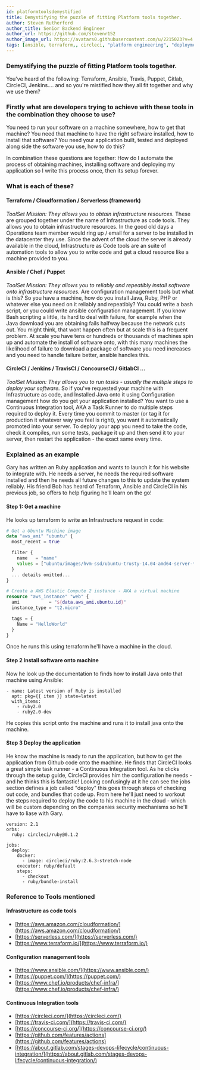 ```yaml
---
id: platformtoolsdemystified
title: Demystifying the puzzle of fitting Platform tools together.
author: Steven Rutherford
author_title: Senior Backend Engineer
author_url: https://github.com/stevenr152
author_image_url: https://avatars0.githubusercontent.com/u/2215023?v=4
tags: [ansible, terraform,, circleci, "platform engineering", "deployment", "DevOps"]
---
```


### Demystifying the puzzle of fitting Platform tools together.
You've heard of the following: Terraform, Ansible, Travis, Puppet, Gitlab, CircleCI, Jenkins.... and so you're mistified how they all fit together and why we use them?

### Firstly what are developers trying to achieve with these tools in the combination they choose to use?
You need to run your software on a machine somewhere, how to get that machine?
You need that machine to have the right software installed, how to install that software?
You need your application built, tested and deployed along side the software you use, how to do this?

In combination these questions are together: How do I automate the process of obtaining machines, installing software and deploying my application so I write this process once, then its setup forever.

### What is each of these?
#### Terraform / Cloudformation / Serverless (framework)
_ToolSet Mission: They allows you to obtain infrastructure resources._
These are grouped together under the name of Infrastructure as code tools.
They allows you to obtain infrastructure resources. 
In the good old days a Operations team member would ring up / email for a server to be installed in the datacenter they use. 
Since the advent of the cloud the server is already available in the cloud, Infrastructure as Code tools are an suite of automation tools to allow you to write code and get a cloud resource like a machine provided to you.

#### Ansible / Chef / Puppet
_ToolSet Mission: They allows you to reliably and repeatibly install software onto infrastructure resources._
Are configuration management tools but what is this?
So you have a machine, how do you install Java, Ruby, PHP or whatever else you need on it reliably and repeatibly? You could write a bash script, or you could write ansible configuration management.
If you know Bash scripting a little, its hard to deal with failure, for example when the Java download you are obtaining fails halfway because the network cuts out. You might think, that wont happen often but at scale this is a frequent problem.
At scale you have tens or hundreds or thousands of machines spin up and automate the install of software onto, with this many machines the likelihood of failure to download a package of software you need increases and you need to handle failure better, ansible handles this.

#### CircleCI / Jenkins / TravisCI / ConcourseCI / GitlabCI ...
_ToolSet Mission: They allows you to run tasks - usually the multiple steps to deploy your software._
So if you've requested your machine with Infrastructure as code, and Installed Java onto it using Configuration management how do you get your application installed?
You want to use a Continuous Integration tool, AKA a Task Runner to do multiple steps required to deploy it.
Every time you commit to master (or tag it for production it whatever way you feel is right), you want it automatically promoted into your server.
To deploy your app you need to take the code, check it compiles, run some tests, package it up and then send it to your server, then restart the application - the exact same every time.

### Explained as an example
Gary has written an Ruby application and wants to launch it for his website to integrate with.
He needs a server, he needs the required software installed and then he needs all future changes to this to update the system reliably.
His friend Bob has heard of Terraform, Ansible and CircleCI in his previous job, so offers to help figuring he'll learn on the go!

#### Step 1: Get a machine
He looks up terraform to write an Infrastructure request in code:
```terraform
# Get a Ubuntu Machine image
data "aws_ami" "ubuntu" {
  most_recent = true

  filter {
    name   = "name"
    values = ["ubuntu/images/hvm-ssd/ubuntu-trusty-14.04-amd64-server-*"]
  }
  ... details omitted...
}

# Create a AWS Elastic Compute 2 instance - AKA a virtual machine
resource "aws_instance" "web" {
  ami           = "${data.aws_ami.ubuntu.id}"
  instance_type = "t2.micro"

  tags = {
    Name = "HelloWorld"
  }
}
```
Once he runs this using terraform he'll have a machine in the cloud.

#### Step 2 Install software onto machine
Now he look up the documentation to finds how to install Java onto that machine using Ansible:
```Ansible
- name: Latest version of Ruby is installed
  apt: pkg={{ item }} state=latest
  with_items:
    - ruby2.0
    - ruby2.0-dev
```
He copies this script onto the machine and runs it to install java onto the machine.

#### Step 3 Deploy the application
He know the machine is ready to run the application, but how to get the application from Github code onto the machine.
He finds that CircleCI looks a great simple task runner - a Continuous Integration tool.
As he clicks through the setup guide, CircleCI provides him the configuration he needs - and he thinks this is fantastic!
Looking confusingly at it he can see the jobs section defines a job called "deploy" this goes through steps of checking out code, and bundles that code up. From here he'll just need to workout the steps required to deploy the code to his machine in the cloud - which will be custom depending on the companies security mechanisms so he'll have to liase with Gary.
```CircleCI
version: 2.1
orbs:
  ruby: circleci/ruby@0.1.2 

jobs:
  deploy:
    docker:
      - image: circleci/ruby:2.6.3-stretch-node
    executor: ruby/default
    steps:
      - checkout
      - ruby/bundle-install
```

### Reference to Tools mentioned
#### Infrastructure as code tools
* [https://aws.amazon.com/cloudformation/](https://aws.amazon.com/cloudformation/)
* [https://serverless.com/](https://serverless.com/)
* [https://www.terraform.io/](https://www.terraform.io/)

#### Configuration management tools
* [https://www.ansible.com/](https://www.ansible.com/)
* [https://puppet.com/](https://puppet.com/)
* [https://www.chef.io/products/chef-infra/](https://www.chef.io/products/chef-infra/)

#### Continuous Integration tools
* [https://circleci.com/](https://circleci.com/)
* [https://travis-ci.com/](https://travis-ci.com/)
* [https://concourse-ci.org/](https://concourse-ci.org/)
* [https://github.com/features/actions](https://github.com/features/actions)
* [https://about.gitlab.com/stages-devops-lifecycle/continuous-integration/](https://about.gitlab.com/stages-devops-lifecycle/continuous-integration/)
